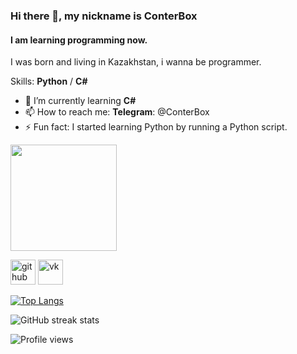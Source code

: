 ### Hi there 👋, my nickname is ConterBox
#### I am learning programming now.
I was born and living in Kazakhstan, i wanna be programmer.

Skills: **Python** / **C#**

- 🌱 I’m currently learning **C#**
- 📫 How to reach me: **Telegram**: @ConterBox 
- ⚡ Fun fact: I started learning Python by running a Python script. 

[<img src='https://i1.wp.com/gamodrome.de/wp-content/uploads/2019/06/Discord-Banner.png?ssl=1' height='170'>](https://discord.gg/TN5NbsUn2C)

[<img src='https://pngset.com/images/github-icon-white-github-icon-black-background-symbol-logo-trademark-steering-wheel-transparent-png-842663.png' alt='github' height='40'>](https://github.com/ConterBox)  [<img src='https://upload.wikimedia.org/wikipedia/commons/thumb/2/21/VK.com-logo.svg/2048px-VK.com-logo.svg.png' alt='vk' height='40'>](https://vk.com/conterbox)

[![Top Langs](https://github-readme-stats.vercel.app/api/top-langs/?username=ConterBox)](https://github.com/anuraghazra/github-readme-stats)

![GitHub streak stats](https://github-readme-streak-stats.herokuapp.com/?user=ConterBox)  

![Profile views](https://gpvc.arturio.dev/ConterBox)  
